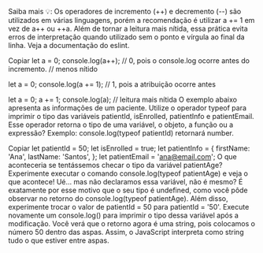 Saiba mais 💡: Os operadores de incremento (++) e decremento (--) são utilizados em várias linguagens, porém a recomendação é utilizar a += 1 em vez de a++ ou ++a. Além de tornar a leitura mais nítida, essa prática evita erros de interpretação quando utilizado sem o ponto e vírgula ao final da linha. Veja a documentação do eslint.

Copiar
let a = 0;
console.log(a++); // 0, pois o console.log ocorre antes do incremento.
// menos nítido

let a = 0;
console.log(a += 1); // 1, pois a atribuição ocorre antes

let a = 0;
a += 1;
console.log(a); // leitura mais nítida
O exemplo abaixo apresenta as informações de um paciente. Utilize o operador typeof para imprimir o tipo das variáveis patientId, isEnrolled, patientInfo e patientEmail. Esse operador retorna o tipo de uma variável, o objeto, a função ou a expressão? Exemplo: console.log(typeof patientId) retornará number.

Copiar
let patientId = 50;
let isEnrolled = true;
let patientInfo = {
  firstName: 'Ana',
  lastName: 'Santos',
};
let patientEmail = 'ana@email.com';
O que aconteceria se tentássemos checar o tipo da variável patientAge? Experimente executar o comando console.log(typeof patientAge) e veja o que acontece! Ué… mas não declaramos essa variável, não é mesmo? É exatamente por esse motivo que o seu tipo é undefined, como você pôde observar no retorno do console.log(typeof patientAge). Além disso, experimente trocar o valor de patientId = 50 para patientId = '50'. Execute novamente um console.log() para imprimir o tipo dessa variável após a modificação. Você verá que o retorno agora é uma string, pois colocamos o número 50 dentro das aspas. Assim, o JavaScript interpreta como string tudo o que estiver entre aspas.